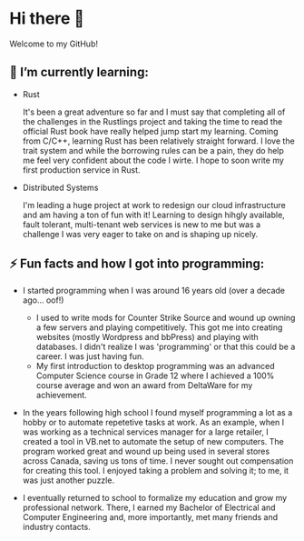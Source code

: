 # Hi there 👋

Welcome to my GitHub! 

## 📖 I’m currently learning:

* Rust

  It's been a great adventure so far and I must say that completing all of the challenges in the Rustlings project and taking the time to read the official Rust book have really helped jump start my learning. Coming from C/C++, learning Rust has been relatively straight forward. I love the trait system and while the borrowing rules can be a pain, they do help me feel very confident about the code I wirte. I hope to soon write my first production service in Rust. 
  
* Distributed Systems

  I'm leading a huge project at work to redesign our cloud infrastructure and am having a ton of fun with it! Learning to design hihgly available, fault tolerant, multi-tenant web services is new to me but was a challenge I was very eager to take on and is shaping up nicely. 
  
## ⚡ Fun facts and how I got into programming:

* I started programming when I was around 16 years old (over a decade ago... oof!)
  * I used to write mods for Counter Strike Source and wound up owning a few servers and playing competitively. This got me into creating websites (mostly Wordpress and bbPress) and playing with databases. I didn't realize I was 'programming' or that this could be a career. I was just having fun.
  * My first introduction to desktop programming was an advanced Computer Science course in Grade 12 where I achieved a 100% course average and won an award from DeltaWare for my achievement. 

* In the years following high school I found myself programming a lot as a hobby or to automate repetetive tasks at work. As an example, when I was working as a technical services manager for a large retailer, I created a tool in VB.net to automate the setup of new computers. The program worked great and wound up being used in several stores across Canada, saving us tons of time. I never sought out compensation for creating this tool. I enjoyed taking a problem and solving it; to me, it was just another puzzle. 

* I eventually returned to school to formalize my education and grow my professional network. There, I earned my Bachelor of Electrical and Computer Engineering and, more importantly, met many friends and industry contacts.  

<!--
**stphnsmpsn/stphnsmpsn** is a ✨ _special_ ✨ repository because its `README.md` (this file) appears on your GitHub profile.

Here are some ideas to get you started:

- 🔭 I’m currently working on ...
- 🌱 I’m currently learning ...
- 👯 I’m looking to collaborate on ...
- 🤔 I’m looking for help with ...
- 💬 Ask me about ...
- 📫 How to reach me: ...
- 😄 Pronouns: ...
- ⚡ Fun fact: ...
-->
